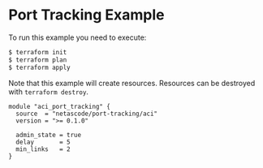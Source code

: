 <!-- BEGIN_TF_DOCS -->
# Port Tracking Example

To run this example you need to execute:

```bash
$ terraform init
$ terraform plan
$ terraform apply
```

Note that this example will create resources. Resources can be destroyed with `terraform destroy`.

```hcl
module "aci_port_tracking" {
  source  = "netascode/port-tracking/aci"
  version = ">= 0.1.0"

  admin_state = true
  delay       = 5
  min_links   = 2
}
```
<!-- END_TF_DOCS -->